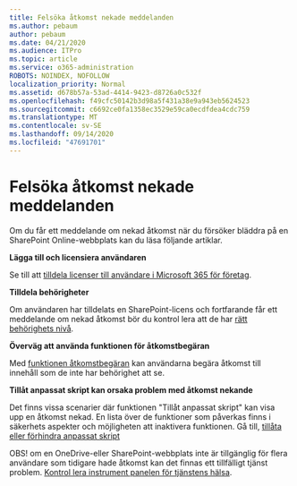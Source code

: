 ```yaml
---
title: Felsöka åtkomst nekade meddelanden
ms.author: pebaum
author: pebaum
ms.date: 04/21/2020
ms.audience: ITPro
ms.topic: article
ms.service: o365-administration
ROBOTS: NOINDEX, NOFOLLOW
localization_priority: Normal
ms.assetid: d678b57a-53ad-4414-9423-d8726a0c532f
ms.openlocfilehash: f49cfc50142b3d98a5f431a38e9a943eb5624523
ms.sourcegitcommit: c6692ce0fa1358ec3529e59ca0ecdfdea4cdc759
ms.translationtype: MT
ms.contentlocale: sv-SE
ms.lasthandoff: 09/14/2020
ms.locfileid: "47691701"
---
```

# <a name="troubleshoot-access-denied-messages"></a>Felsöka åtkomst nekade meddelanden

Om du får ett meddelande om nekad åtkomst när du försöker bläddra på en SharePoint Online-webbplats kan du läsa följande artiklar.

**Lägga till och licensiera användaren**

Se till att [tilldela licenser till användare i Microsoft 365 för företag](https://docs.microsoft.com/microsoft-365/admin/add-users/add-users).

**Tilldela behörigheter**

Om användaren har tilldelats en SharePoint-licens och fortfarande får ett meddelande om nekad åtkomst bör du kontrol lera att de har [rätt behörighets nivå](https://docs.microsoft.com/sharepoint/understanding-permission-levels).

**Överväg att använda funktionen för åtkomstbegäran**

Med [funktionen åtkomstbegäran](https://support.office.com/article/Set-up-and-manage-access-requests-94B26E0B-2822-49D4-929A-8455698654B3) kan användarna begära åtkomst till innehåll som de inte har behörighet att se. 

**Tillåt anpassat skript kan orsaka problem med åtkomst nekande**

Det finns vissa scenarier där funktionen "Tillåt anpassat skript" kan visa upp en åtkomst nekad. En lista över de funktioner som påverkas finns i säkerhets aspekter och möjligheten att inaktivera funktionen. Gå till, [tillåta eller förhindra anpassat skript](https://docs.microsoft.com/sharepoint/allow-or-prevent-custom-script)

OBS! om en OneDrive-eller SharePoint-webbplats inte är tillgänglig för flera användare som tidigare hade åtkomst kan det finnas ett tillfälligt tjänst problem. [Kontrol lera instrument panelen för tjänstens hälsa](https://portal.office.com/adminportal/home#/servicehealth).


  

